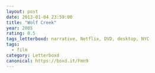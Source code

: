 ```yaml
---
layout: post 
date: 2013-01-04 23:59:00
title: "Wolf Creek"
year: 2005
rating: 0.5
tags_letterboxd: narrative, Netflix, DVD, desktop, NYC
tags:
  - film
category: Letterboxd
canonical: https://boxd.it/Fmn9
---
```

